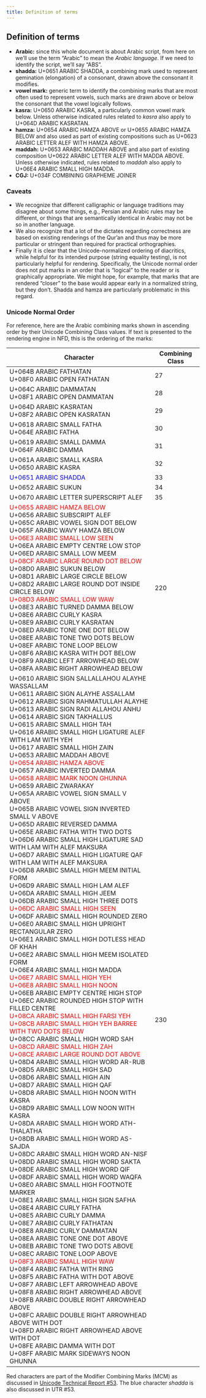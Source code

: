 ```yaml
---
title: Definition of terms
---
```


## Definition of terms


* **Arabic:** since this whole document is about Arabic script, from here on we’ll use the term “Arabic” to mean the _Arabic language_. If we need to identify the script, we’ll say “ABS”.
* **shadda:** U+0651 ARABIC SHADDA, a combining mark used to represent gemination (elongation) of a consonant, drawn above the consonant it modifies.
* **vowel mark:** generic term to identify the combining marks that are most often used to represent vowels, such marks are drawn above or below the consonant that the vowel logically follows.
* **kasra:** U+0650 ARABIC KASRA, a particularly common vowel mark below. Unless otherwise indicated rules related to _kasra_ also apply to U+064D ARABIC KASRATAN.
* **hamza:** U+0654 ARABIC HAMZA ABOVE or U+0655 ARABIC HAMZA BELOW and also used as part of existing compositions such as U+0623 ARABIC LETTER ALEF WITH HAMZA ABOVE.
* **maddah:** U+0653 ARABIC MADDAH ABOVE and also part of existing composition U+0622 ARABIC LETTER ALEF WITH MADDA ABOVE. Unless otherwise indicated, rules related to _maddah_ also apply to U+06E4 ARABIC SMALL HIGH MADDA.
* **CGJ:** U+034F COMBINING GRAPHEME JOINER


### Caveats

* We recognize that different calligraphic or language traditions may disagree about some things, e.g., Persian and Arabic rules may be different, or things that are semantically identical in Arabic may not be so in another language. 
* We also recognize that a lot of the dictates regarding correctness are based on existing renderings of the Qur’an and thus may be more particular or stringent than required for practical orthographies.
* Finally it is clear that the Unicode-normalized ordering of diacritics, while helpful for its intended purpose (string equality testing), is not particularly helpful for rendering. Specifically, the Unicode normal order does not put marks in an order that is “logical” to the reader or is graphically appropriate. We might hope, for example, that marks that are rendered “closer” to the base would appear early in a normalized string, but they don’t. Shadda and hamza are particularly problematic in this regard. 


### Unicode Normal Order

For reference, here are the Arabic combining marks shown in ascending order by their Unicode Combining Class values. If text is presented to the rendering engine in NFD, this is the ordering of the marks:

Character | Combining Class
--------- | ---------------
U+064B ARABIC FATHATAN<br/>U+08F0 ARABIC OPEN FATHATAN | 27
U+064C ARABIC DAMMATAN<br/>U+08F1 ARABIC OPEN DAMMATAN | 28
U+064D ARABIC KASRATAN<br/>U+08F2 ARABIC OPEN KASRATAN | 29
U+0618 ARABIC SMALL FATHA</br>U+064E ARABIC FATHA | 30
U+0619 ARABIC SMALL DAMMA<br/>U+064F ARABIC DAMMA | 31
U+061A ARABIC SMALL KASRA<br/>U+0650 ARABIC KASRA | 32
<span style="color:blue">U+0651 ARABIC SHADDA</span> | 33
U+0652 ARABIC SUKUN | 34
U+0670 ARABIC LETTER SUPERSCRIPT ALEF | 35
<span style="color:red">U+0655 ARABIC HAMZA BELOW</span><br/>U+0656 ARABIC SUBSCRIPT ALEF<br/>U+065C ARABIC VOWEL SIGN DOT BELOW<br/>U+065F ARABIC WAVY HAMZA BELOW<br/><span style="color:red">U+06E3 ARABIC SMALL LOW SEEN</span><br/>U+06EA ARABIC EMPTY CENTRE LOW STOP<br/>U+06ED ARABIC SMALL LOW MEEM<br/><span style="color:red">U+08CF ARABIC LARGE ROUND DOT BELOW</span><br/>U+08D0 ARABIC SUKUN BELOW<br/>U+08D1 ARABIC LARGE CIRCLE BELOW<br/>U+08D2 ARABIC LARGE ROUND DOT INSIDE CIRCLE BELOW<br/><span style="color:red">U+08D3 ARABIC SMALL LOW WAW</span><br/>U+08E3 ARABIC TURNED DAMMA BELOW<br/>U+08E6 ARABIC CURLY KASRA<br/>U+08E9 ARABIC CURLY KASRATAN<br/>U+08ED ARABIC TONE ONE DOT BELOW<br/>U+08EE ARABIC TONE TWO DOTS BELOW<br/>U+08EF ARABIC TONE LOOP BELOW<br/>U+08F6 ARABIC KASRA WITH DOT BELOW<br/>U+08F9 ARABIC LEFT ARROWHEAD BELOW<br/>U+08FA ARABIC RIGHT ARROWHEAD BELOW | 220
U+0610 ARABIC SIGN SALLALLAHOU ALAYHE WASSALLAM<br/>U+0611 ARABIC SIGN ALAYHE ASSALLAM<br/>U+0612 ARABIC SIGN RAHMATULLAH ALAYHE<br/>U+0613 ARABIC SIGN RADI ALLAHOU ANHU<br/>U+0614 ARABIC SIGN TAKHALLUS<br/>U+0615 ARABIC SMALL HIGH TAH<br/>U+0616 ARABIC SMALL HIGH LIGATURE ALEF WITH LAM WITH YEH<br/>U+0617 ARABIC SMALL HIGH ZAIN<br/>U+0653 ARABIC MADDAH ABOVE<br/><span style="color:red">U+0654 ARABIC HAMZA ABOVE</span><br/>U+0657 ARABIC INVERTED DAMMA<br/><span style="color:red">U+0658 ARABIC MARK NOON GHUNNA</span><br/>U+0659 ARABIC ZWARAKAY<br/>U+065A ARABIC VOWEL SIGN SMALL V ABOVE<br/>U+065B ARABIC VOWEL SIGN INVERTED SMALL V ABOVE<br/>U+065D ARABIC REVERSED DAMMA<br/>U+065E ARABIC FATHA WITH TWO DOTS<br/>U+06D6 ARABIC SMALL HIGH LIGATURE SAD WITH LAM WITH ALEF MAKSURA<br/>U+06D7 ARABIC SMALL HIGH LIGATURE QAF WITH LAM WITH ALEF MAKSURA<br/>U+06D8 ARABIC SMALL HIGH MEEM INITIAL FORM<br/>U+06D9 ARABIC SMALL HIGH LAM ALEF<br/>U+06DA ARABIC SMALL HIGH JEEM<br/>U+06DB ARABIC SMALL HIGH THREE DOTS<br/><span style="color:red">U+06DC ARABIC SMALL HIGH SEEN</span><br/>U+06DF ARABIC SMALL HIGH ROUNDED ZERO<br/>U+06E0 ARABIC SMALL HIGH UPRIGHT RECTANGULAR ZERO<br/>U+06E1 ARABIC SMALL HIGH DOTLESS HEAD OF KHAH<br/>U+06E2 ARABIC SMALL HIGH MEEM ISOLATED FORM<br/>U+06E4 ARABIC SMALL HIGH MADDA<br/><span style="color:red">U+06E7 ARABIC SMALL HIGH YEH</span><br/><span style="color:red">U+06E8 ARABIC SMALL HIGH NOON</span><br/>U+06EB ARABIC EMPTY CENTRE HIGH STOP<br/>U+06EC ARABIC ROUNDED HIGH STOP WITH FILLED CENTRE<br/><span style="color:red">U+08CA ARABIC SMALL HIGH FARSI YEH</span><br/><span style="color:red">U+08CB ARABIC SMALL HIGH YEH BARREE WITH TWO DOTS BELOW</span><br/>U+08CC ARABIC SMALL HIGH WORD SAH<br/><span style="color:red">U+08CD ARABIC SMALL HIGH ZAH</span><br/><span style="color:red">U+08CE ARABIC LARGE ROUND DOT ABOVE</span><br/>U+08D4 ARABIC SMALL HIGH WORD AR-RUB<br/>U+08D5 ARABIC SMALL HIGH SAD<br/>U+08D6 ARABIC SMALL HIGH AIN<br/>U+08D7 ARABIC SMALL HIGH QAF<br/>U+08D8 ARABIC SMALL HIGH NOON WITH KASRA<br/>U+08D9 ARABIC SMALL LOW NOON WITH KASRA<br/>U+08DA ARABIC SMALL HIGH WORD ATH-THALATHA<br/>U+08DB ARABIC SMALL HIGH WORD AS-SAJDA<br/>U+08DC ARABIC SMALL HIGH WORD AN-NISF<br/>U+08DD ARABIC SMALL HIGH WORD SAKTA<br/>U+08DE ARABIC SMALL HIGH WORD QIF<br/>U+08DF ARABIC SMALL HIGH WORD WAQFA<br/>U+08E0 ARABIC SMALL HIGH FOOTNOTE MARKER<br/>U+08E1 ARABIC SMALL HIGH SIGN SAFHA<br/>U+08E4 ARABIC CURLY FATHA<br/>U+08E5 ARABIC CURLY DAMMA<br/>U+08E7 ARABIC CURLY FATHATAN<br/>U+08E8 ARABIC CURLY DAMMATAN<br/>U+08EA ARABIC TONE ONE DOT ABOVE<br/>U+08EB ARABIC TONE TWO DOTS ABOVE<br/>U+08EC ARABIC TONE LOOP ABOVE<br/><span style="color:red">U+08F3 ARABIC SMALL HIGH WAW</span><br/>U+08F4 ARABIC FATHA WITH RING<br/>U+08F5 ARABIC FATHA WITH DOT ABOVE<br/>U+08F7 ARABIC LEFT ARROWHEAD ABOVE<br/>U+08F8 ARABIC RIGHT ARROWHEAD ABOVE<br/>U+08FB ARABIC DOUBLE RIGHT ARROWHEAD ABOVE<br/>U+08FC ARABIC DOUBLE RIGHT ARROWHEAD ABOVE WITH DOT<br/>U+08FD ARABIC RIGHT ARROWHEAD ABOVE WITH DOT<br/>U+08FE ARABIC DAMMA WITH DOT<br/>U+08FF ARABIC MARK SIDEWAYS NOON GHUNNA | 230

Red characters are part of the Modifier Combining Marks (MCM) as discussed in [Unicode Technical Report #53](https://unicode.org/reports/tr53/). The blue character _shadda_ is also discussed in UTR #53.


